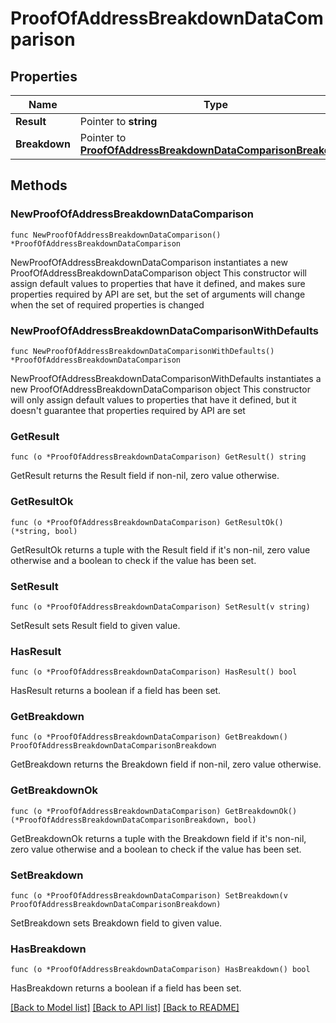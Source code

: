 # ProofOfAddressBreakdownDataComparison

## Properties

Name | Type | Description | Notes
------------ | ------------- | ------------- | -------------
**Result** | Pointer to **string** |  | [optional] 
**Breakdown** | Pointer to [**ProofOfAddressBreakdownDataComparisonBreakdown**](ProofOfAddressBreakdownDataComparisonBreakdown.md) |  | [optional] 

## Methods

### NewProofOfAddressBreakdownDataComparison

`func NewProofOfAddressBreakdownDataComparison() *ProofOfAddressBreakdownDataComparison`

NewProofOfAddressBreakdownDataComparison instantiates a new ProofOfAddressBreakdownDataComparison object
This constructor will assign default values to properties that have it defined,
and makes sure properties required by API are set, but the set of arguments
will change when the set of required properties is changed

### NewProofOfAddressBreakdownDataComparisonWithDefaults

`func NewProofOfAddressBreakdownDataComparisonWithDefaults() *ProofOfAddressBreakdownDataComparison`

NewProofOfAddressBreakdownDataComparisonWithDefaults instantiates a new ProofOfAddressBreakdownDataComparison object
This constructor will only assign default values to properties that have it defined,
but it doesn't guarantee that properties required by API are set

### GetResult

`func (o *ProofOfAddressBreakdownDataComparison) GetResult() string`

GetResult returns the Result field if non-nil, zero value otherwise.

### GetResultOk

`func (o *ProofOfAddressBreakdownDataComparison) GetResultOk() (*string, bool)`

GetResultOk returns a tuple with the Result field if it's non-nil, zero value otherwise
and a boolean to check if the value has been set.

### SetResult

`func (o *ProofOfAddressBreakdownDataComparison) SetResult(v string)`

SetResult sets Result field to given value.

### HasResult

`func (o *ProofOfAddressBreakdownDataComparison) HasResult() bool`

HasResult returns a boolean if a field has been set.

### GetBreakdown

`func (o *ProofOfAddressBreakdownDataComparison) GetBreakdown() ProofOfAddressBreakdownDataComparisonBreakdown`

GetBreakdown returns the Breakdown field if non-nil, zero value otherwise.

### GetBreakdownOk

`func (o *ProofOfAddressBreakdownDataComparison) GetBreakdownOk() (*ProofOfAddressBreakdownDataComparisonBreakdown, bool)`

GetBreakdownOk returns a tuple with the Breakdown field if it's non-nil, zero value otherwise
and a boolean to check if the value has been set.

### SetBreakdown

`func (o *ProofOfAddressBreakdownDataComparison) SetBreakdown(v ProofOfAddressBreakdownDataComparisonBreakdown)`

SetBreakdown sets Breakdown field to given value.

### HasBreakdown

`func (o *ProofOfAddressBreakdownDataComparison) HasBreakdown() bool`

HasBreakdown returns a boolean if a field has been set.


[[Back to Model list]](../README.md#documentation-for-models) [[Back to API list]](../README.md#documentation-for-api-endpoints) [[Back to README]](../README.md)


